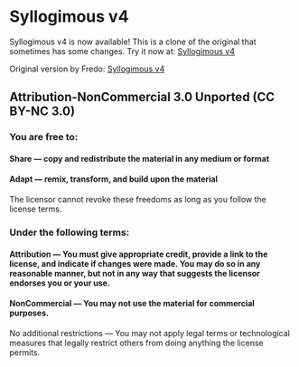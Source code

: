 # Syllogimous v4

Syllogimous v4 is now available! 
This is a clone of the original that sometimes has some changes. Try it now at: [Syllogimous v4](https://GiladKingsley.github.io/Syllogimous-v4/)

Original version by Fredo: [Syllogimous v4](https://4skinskywalker.github.io/Syllogimous-v4/)

## Attribution-NonCommercial 3.0 Unported (CC BY-NC 3.0)

### You are free to:
#### Share — copy and redistribute the material in any medium or format
#### Adapt — remix, transform, and build upon the material

The licensor cannot revoke these freedoms as long as you follow the license terms.

### Under the following terms:
#### Attribution — You must give appropriate credit, provide a link to the license, and indicate if changes were made. You may do so in any reasonable manner, but not in any way that suggests the licensor endorses you or your use.
#### NonCommercial — You may not use the material for commercial purposes.

No additional restrictions — You may not apply legal terms or technological measures that legally restrict others from doing anything the license permits.